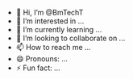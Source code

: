 - 👋 Hi, I’m @BmTechT
- 👀 I’m interested in ...
- 🌱 I’m currently learning ...
- 💞️ I’m looking to collaborate on ...
- 📫 How to reach me ...
- 😄 Pronouns: ...
- ⚡ Fun fact: ...

<!---
BmTechT/BmTechT is a ✨ special ✨ repository because its `README.md` (this file) appears on your GitHub profile.
You can click the Preview link to take a look at your changes.
--->
